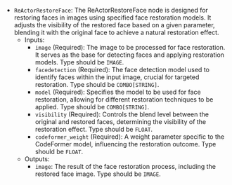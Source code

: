 - `ReActorRestoreFace`: The ReActorRestoreFace node is designed for restoring faces in images using specified face restoration models. It adjusts the visibility of the restored face based on a given parameter, blending it with the original face to achieve a natural restoration effect.
    - Inputs:
        - `image` (Required): The image to be processed for face restoration. It serves as the base for detecting faces and applying restoration models. Type should be `IMAGE`.
        - `facedetection` (Required): The face detection model used to identify faces within the input image, crucial for targeted restoration. Type should be `COMBO[STRING]`.
        - `model` (Required): Specifies the model to be used for face restoration, allowing for different restoration techniques to be applied. Type should be `COMBO[STRING]`.
        - `visibility` (Required): Controls the blend level between the original and restored faces, determining the visibility of the restoration effect. Type should be `FLOAT`.
        - `codeformer_weight` (Required): A weight parameter specific to the CodeFormer model, influencing the restoration outcome. Type should be `FLOAT`.
    - Outputs:
        - `image`: The result of the face restoration process, including the restored face image. Type should be `IMAGE`.
